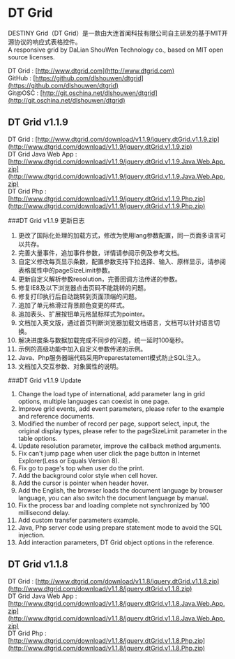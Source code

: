 DT Grid
===================================
DESTINY Grid（DT Grid）是一款由大连首闻科技有限公司自主研发的基于MIT开源协议的响应式表格控件。<br />
A responsive grid by DaLian ShouWen Technology co., based on MIT open source licenses.<br />

DT Grid : [http://www.dtgrid.com](http://www.dtgrid.com)<br />
GitHub : [https://github.com/dlshouwen/dtgrid](https://github.com/dlshouwen/dtgrid)<br />
Git@OSC : [http://git.oschina.net/dlshouwen/dtgrid](http://git.oschina.net/dlshouwen/dtgrid)<br />

DT Grid v1.1.9
-----------------------------------
DT Grid : [http://www.dtgrid.com/download/v1.1.9/jquery.dtGrid.v1.1.9.zip](http://www.dtgrid.com/download/v1.1.9/jquery.dtGrid.v1.1.9.zip)<br />
DT Grid Java Web App : [http://www.dtgrid.com/download/v1.1.9/jquery.dtGrid.v1.1.9.Java.Web.App.zip](http://www.dtgrid.com/download/v1.1.9/jquery.dtGrid.v1.1.9.Java.Web.App.zip)<br />
DT Grid Php : [http://www.dtgrid.com/download/v1.1.9/jquery.dtGrid.v1.1.9.Php.zip](http://www.dtgrid.com/download/v1.1.9/jquery.dtGrid.v1.1.9.Php.zip)<br />

###DT Grid v1.1.9 更新日志
1. 更改了国际化处理的加载方式，修改为使用lang参数配置，同一页面多语言可以共存。<br />
2. 完善大量事件，追加事件参数，详情请参阅示例及参考文档。<br />
3. 自定义修改每页显示条数，配置参数支持下拉选择、输入、原样显示，请参阅表格属性中的pageSizeLimit参数。<br />
4. 更新自定义解析参数resolution，完善回调方法传递的参数。<br />
5. 修复IE8及以下浏览器点击页码不能跳转的问题。<br />
6. 修复打印执行后自动跳转到页面顶端的问题。<br />
7. 追加了单元格滑过背景颜色变更的样式。<br />
8. 追加表头、扩展按钮单元格鼠标样式为pointer。<br />
9. 文档加入英文版，通过首页判断浏览器加载文档语言，文档可以针对语言切换。<br />
10. 解决进度条与数据加载完成不同步的问题，统一延时100毫秒。<br />
11. 示例的高级功能中加入自定义参数传递的示例。<br />
12. Java、Php服务器端代码采用Preparestatement模式防止SQL注入。<br />
13. 文档加入交互参数、对象属性的说明。<br />

###DT Grid v1.1.9 Update
1. Change the load type of international, add parameter lang in grid options, multiple languages can coexist in one page.<br />
2. Improve grid events, add event parameters, please refer to the example and reference documents.<br />
3. Modified the number of record per page, support select, input, the original display types, please refer to the pageSizeLimit parameter in the table options.<br />
4. Update resolution parameter, improve the callback method arguments.<br />
5. Fix can't jump page when user click the page button in Internet Explorer(Less or Equals Version 8).<br />
6. Fix go to page's top when user do the print.<br />
7. Add the background color style when cell hover.<br />
8. Add the cursor is pointer when header hover.<br />
9. Add the English, the browser loads the document language by browser language, you can also switch the document language by manual.<br />
10. Fix the process bar and loading complete not synchronized by 100 millisecond delay.<br />
11. Add custom transfer parameters example.<br />
12. Java, Php server code using prepare statement mode to avoid the SQL injection.<br />
13. Add interaction parameters, DT Grid object options in the reference.<br />

DT Grid v1.1.8
-----------------------------------
DT Grid : [http://www.dtgrid.com/download/v1.1.8/jquery.dtGrid.v1.1.8.zip](http://www.dtgrid.com/download/v1.1.8/jquery.dtGrid.v1.1.8.zip)<br />
DT Grid Java Web App : [http://www.dtgrid.com/download/v1.1.8/jquery.dtGrid.v1.1.8.Java.Web.App.zip](http://www.dtgrid.com/download/v1.1.8/jquery.dtGrid.v1.1.8.Java.Web.App.zip)<br />
DT Grid Php : [http://www.dtgrid.com/download/v1.1.8/jquery.dtGrid.v1.1.8.Php.zip](http://www.dtgrid.com/download/v1.1.8/jquery.dtGrid.v1.1.8.Php.zip)<br />